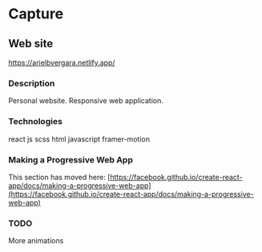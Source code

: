 # Capture

## Web site
https://arielbvergara.netlify.app/

### Description
Personal website.
Responsive web application.

### Technologies
react js
scss
html
javascript
framer-motion

### Making a Progressive Web App
This section has moved here: [https://facebook.github.io/create-react-app/docs/making-a-progressive-web-app](https://facebook.github.io/create-react-app/docs/making-a-progressive-web-app)

### TODO
More animations
